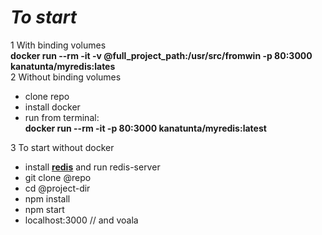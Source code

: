 # _To start_  

1 With binding volumes  
**docker run --rm -it -v @full_project_path:/usr/src/fromwin -p 80:3000 kanatunta/myredis:lates**  
2 Without binding volumes

* clone repo
* install docker  
* run from terminal:  
  **docker run --rm -it -p 80:3000 kanatunta/myredis:latest**  

3 To start without docker
* install [**redis**](https://redis.io/) and run redis-server
* git clone @repo
* cd @project-dir
* npm install
* npm start
* localhost:3000 // and voala  